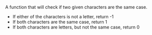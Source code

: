 A function that will check if two given characters are the same case.

- If either of the characters is not a letter, return -1
- If both characters are the same case, return 1
- If both characters are letters, but not the same case, return 0
